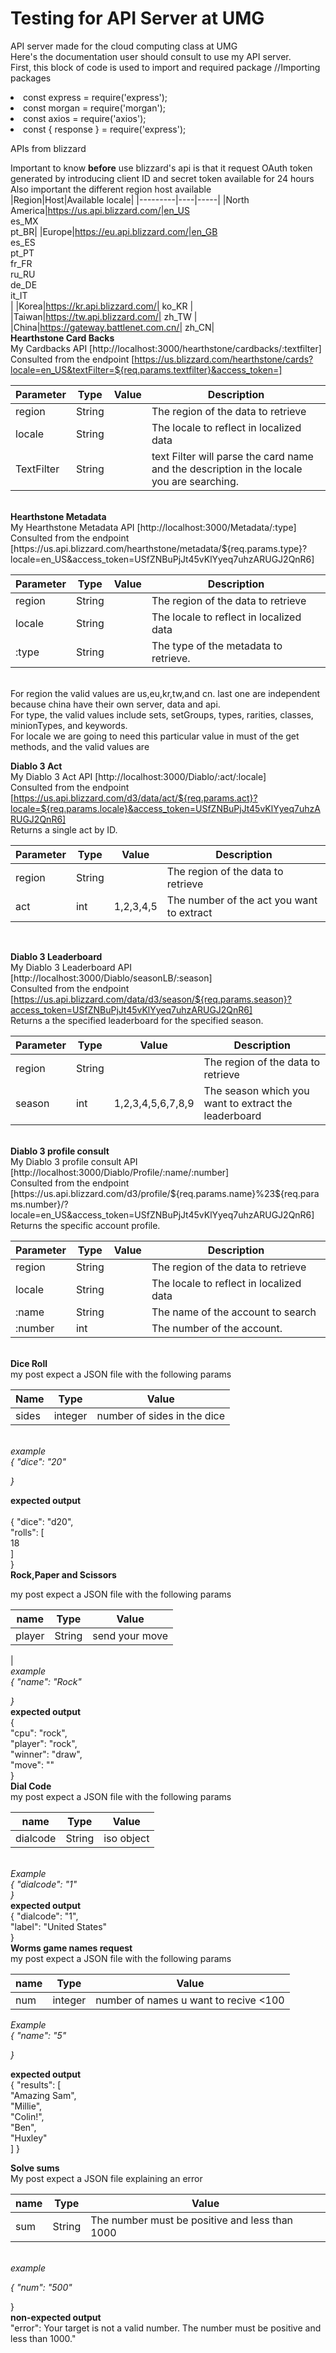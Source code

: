 # Testing for API Server at UMG 
API server made for the cloud computing class at UMG<br>
Here's the documentation user should consult to use my API server.<br>
First, this block of code is used to import and required package
//Importing packages

<li>const express = require('express'); </li>
<li>const morgan = require('morgan'); </li>
<li>const axios = require('axios'); </li>
<li>const { response } = require('express');</li>


APIs from blizzard<br>

Important to know <strong>before</strong> use blizzard's api is that it request OAuth token generated by introducing client ID and secret token available for 24 hours <br>
Also important the different region host available<Br>
  |Region|Host|Available locale|
|---------|----|-----|
|North America|https://us.api.blizzard.com/|en_US<br>es_MX<br>pt_BR|
|Europe|https://eu.api.blizzard.com/|en_GB<br>es_ES<br>pt_PT<br>fr_FR<br>ru_RU<br>de_DE<br>it_IT<br>|
|Korea|https://kr.api.blizzard.com/| ko_KR |
|Taiwan|https://tw.api.blizzard.com/| zh_TW |
|China|https://gateway.battlenet.com.cn/| zh_CN|
  <br>
<strong>Hearthstone Card Backs</strong><br>
My Cardbacks API [http://localhost:3000/hearthstone/cardbacks/:textfilter]<br>
Consulted from the endpoint [https://us.blizzard.com/hearthstone/cards?locale=en_US&textFilter=${req.params.textfilter}&access_token=]<br>

|Parameter|Type|Value|Description|
|---------|----|-----|-----------|
|region|String|    |The region of the data to retrieve|
|locale|String|     |The locale to reflect in localized data|
|TextFilter|String|      |text Filter will parse the card name and the description in the locale you are searching.|
<br>
<strong>Hearthstone Metadata</strong><br>
My Hearthstone Metadata API [http://localhost:3000/Metadata/:type]<br>
Consulted from the endpoint [https://us.api.blizzard.com/hearthstone/metadata/${req.params.type}?locale=en_US&access_token=USfZNBuPjJt45vKlYyeq7uhzARUGJ2QnR6]<br>

|Parameter|Type|Value|Description|
|---------|----|-----|-----------|
|region|String|    |The region of the data to retrieve|
|locale|String|     |The locale to reflect in localized data|
|:type|String|      |The type of the metadata to retrieve.|
<br>
For region the valid values are us,eu,kr,tw,and cn. last one are independent because china have their own server, data and api.<br>
For type, the valid values include sets, setGroups, types, rarities, classes, minionTypes, and keywords.<Br>
For locale we are going to need this particular value in must of the get methods, and the valid values are<br>

<strong>Diablo 3 Act</strong><br>
My Diablo 3 Act API [http://localhost:3000/Diablo/:act/:locale] <br>
Consulted from the endpoint [https://us.api.blizzard.com/d3/data/act/${req.params.act}?locale=${req.params.locale}&access_token=USfZNBuPjJt45vKlYyeq7uhzARUGJ2QnR6]<br>
 Returns a single act by ID.

|Parameter|Type|Value|Description|
|---------|----|-----|-----------|
|region|String|      |The region of the data to retrieve|
|act|int|1,2,3,4,5  |The number of the act you want to extract|
<br>

<strong>Diablo 3 Leaderboard</strong><br>
My Diablo 3 Leaderboard API [http://localhost:3000/Diablo/seasonLB/:season] <br>
Consulted from the endpoint [https://us.api.blizzard.com/data/d3/season/${req.params.season}?access_token=USfZNBuPjJt45vKlYyeq7uhzARUGJ2QnR6]<br>
Returns a the specified leaderboard for the specified season.

|Parameter|Type|Value|Description|
|---------|----|-----|-----------|
|region|String|      |The region of the data to retrieve|
|season|int|1,2,3,4,5,6,7,8,9|The season which you want to extract the leaderboard|
<br>
<strong>Diablo 3 profile consult</strong><br>
My Diablo 3 profile consult API [http://localhost:3000/Diablo/Profile/:name/:number] <br>
Consulted from the endpoint [https://us.api.blizzard.com/d3/profile/${req.params.name}%23${req.params.number}/?locale=en_US&access_token=USfZNBuPjJt45vKlYyeq7uhzARUGJ2QnR6]<br>
Returns the specific account profile.

|Parameter|Type|Value|Description|
|---------|----|-----|-----------|
|region|String||The region of the data to retrieve|
|locale|String|     |The locale to reflect in localized data|
|:name|String|      |The name of the account to search|
|:number|int|      |The number of the account.|
<br>
<strong>Dice Roll</strong><br>
my post expect a JSON file with the following params<br>

 |Name|Type|Value|
 |---------|----|-----|
 |sides|integer|number of sides in the dice|
<br>
  <i>example<br>
 {
     "dice": "20"<br>

  }</i><br>

  <strong>expected output</strong><br>
  <br>
 {
    "dice": "d20",<br>
    "rolls": [<br>
        18<Br>
    ]<Br>
}
  <br>
<strong>Rock,Paper and Scissors</strong><br>

my post expect a JSON file with the following params<br>

 |name|Type|Value|
 |---------|----|-----|
 |player|String|send your move|
 |
  <br>
  <i>example<br>
 {
     "name": "Rock"<br>

  }</i><br>
    <strong>expected output</strong><br>
  {<br>
    "cpu": "rock",<br>
    "player": "rock",<Br>
    "winner": "draw",<Br>
    "move": ""<BR>
}
  <br>
<strong>Dial Code</strong><br>
my post expect a JSON file with the following params<br>

 |name|Type|Value|
 |---------|----|-----|
 |dialcode|String|iso object|
<br>
<i>Example<br>
 {
    "dialcode": "1"<br>
  }
</i><br>
<strong>expected output</strong><br>
{
    "dialcode": "1",<Br>
    "label": "United States"<Br>
}
<br>
<strong>Worms game names request</strong><br>
my post expect a JSON file with the following params<br>

 |name|Type|Value|
 |---------|----|-----|
 |num|integer|number of names u want to recive <100|

<i>Example<br>
   {
    "name":     "5"<br>

}</i><br>

<strong>expected output</strong><br>
{
    "results": [<br>
        "Amazing Sam",<Br>
        "Millie",<Br>
        "Colin!",<Br>
        "Ben",<Br>
        "Huxley"<Br>
    ]
}<br>

<strong>Solve sums</strong><br>
  My post expect a JSON file explaining an error

 |name|Type|Value|
 |---------|----|-----|
 |sum|String|The number must be positive and less than 1000|
 <br>
 <i>example<br>

{
    "num":    "500"</i>

}<br>
<strong>non-expected output</strong><br>
"error":  Your target is not a valid number. The number must be positive and less than 1000."<br>